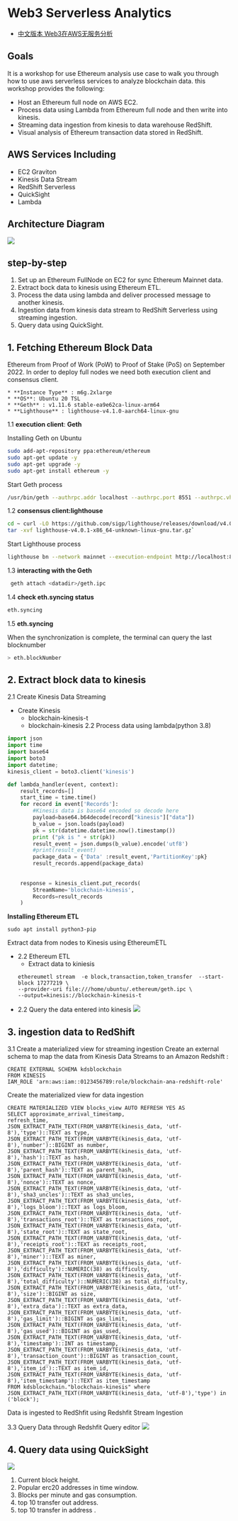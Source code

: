 # **Web3** **Serverless** Analytics

* [中文版本 Web3在AWS无服务分析](./README_CN.md)

## **Goals**
It is a  workshop for use Ethereum analysis use case to walk you through how to use aws serverless services to analyze blockchain data. this workshop provides the following:
* Host an Ethereum full node on AWS EC2.
* Process data using Lambda  from  Ethereum full node and then write into kinesis.
* Streaming data ingestion from kinesis to data warehouse RedShift.
* Visual analysis of Ethereum transaction data stored in RedShift. 

## **AWS Services Including**

* EC2 Graviton
* Kinesis Data Stream
* RedShift Serverless
* QuickSight
* Lambda

## Architecture Diagram

![](./assets/architecture.jpg)

## step-by-step 
1. Set up an Ethereum FullNode on EC2 for sync Ethereum Mainnet data.
2. Extract bock data to kinesis using Ethereum ETL.
3. Process the data using lambda and deliver processed message to another kinesis.
4. Ingestion data from kinesis data stream to RedShift Serverless using streaming ingestion.
5. Query data using QuickSight.


## 1. Fetching Ethereum Block Data
Ethereum from Proof of Work (PoW) to Proof of Stake (PoS) on September 2022. In order to deploy full nodes we need both execution client and consensus client.


    * **Instance Type** : m6g.2xlarge
    * **OS**: Ubuntu 20 TSL
    * **Geth** : v1.11.6 stable-ea9e62ca-linux-arm64
    * **Lighthouse** : lighthouse-v4.1.0-aarch64-linux-gnu


1.1 **execution client**: **Geth**

Installing Geth on Ubuntu

```bash
sudo add-apt-repository ppa:ethereum/ethereum
sudo apt-get update -y
sudo apt-get upgrade -y
sudo apt-get install ethereum -y
```
Start Geth process
    
```bash
/usr/bin/geth --authrpc.addr localhost --authrpc.port 8551 --authrpc.vhosts localhost --authrpc.jwtsecret /tmp/jwtsecret --syncmode snap --http --http.api personal,eth,net,web3,txpool --http.corsdomain *
```

   1.2 **consensus client:lighthouse**

   ```bash
   cd ~ curl -LO https://github.com/sigp/lighthouse/releases/download/v4.0.1/lighthouse-v4.0.1-x86_64-unknown-linux-gnu.tar.gz 
   tar -xvf lighthouse-v4.0.1-x86_64-unknown-linux-gnu.tar.gz`
   ```
Start Lighthouse  process

```bash
lighthouse bn --network mainnet --execution-endpoint http://localhost:8551 --execution-jwt /tmp/jwtsecret --checkpoint-sync-url=https://mainnet.checkpoint.sigp.io  --disable-deposit-contract-sync
```

   1.3 **interacting with the Geth**
   ```bash
    geth attach <datadir>/geth.ipc
   ```

   1.4 **check  eth.syncing status**
   ```bash
   eth.syncing
   ```
1.5 **eth.syncing**

   When the synchronization is complete, the terminal can query the last blocknumber
   ```bash
   > eth.blockNumber
   ```
   
   
  

## **2. Extract block data to kinesis**
2.1 Create Kinesis Data Streaming 
* Create Kinesis 
  * blockchain-kinesis-t
  * blockchain-kinesis
2.2 Process data using lambda(python 3.8)
``` python
import json
import time
import base64
import boto3
import datetime;
kinesis_client = boto3.client('kinesis')

def lambda_handler(event, context):
    result_records=[]
    start_time = time.time() 
    for record in event['Records']:
        #Kinesis data is base64 encoded so decode here
        payload=base64.b64decode(record["kinesis"]["data"])
        b_value = json.loads(payload)       
        pk = str(datetime.datetime.now().timestamp())
        print ("pk is " + str(pk))
        result_event = json.dumps(b_value).encode('utf8')
        #print(result_event)        
        package_data = {'Data' :result_event,'PartitionKey':pk}
        result_records.append(package_data)
        
        
    response = kinesis_client.put_records(
        StreamName='blockchain-kinesis',
        Records=result_records
    )
```
**Installing Ethereum ETL**

`sudo apt install python3-pip`

Extract data from nodes to Kinesis using EthereumETL
* 2.2 Ethereum ETL 
    * Extract data to kiniesis
    ```
    ethereumetl stream  -e block,transaction,token_transfer  --start-block 17277219 \
    --provider-uri file:///home/ubuntu/.ethereum/geth.ipc \
    --output=kinesis://blockchain-kinesis-t
    ```
* 2.2 Query the data entered into kinesis
![](./assets/kinesis-1.jpg)


## 3. ingestion data to RedShift
3.1   Create a materialized view for streaming ingestion
Create an external schema to map the data from Kinesis Data Streams to an Amazon Redshift :
```
CREATE EXTERNAL SCHEMA kdsblockchain
FROM KINESIS
IAM_ROLE 'arn:aws:iam::0123456789:role/blockchain-ana-redshift-role'
```

Create the materialized view for data ingestion
```
CREATE MATERIALIZED VIEW blocks_view AUTO REFRESH YES AS
SELECT approximate_arrival_timestamp,
refresh_time,
JSON_EXTRACT_PATH_TEXT(FROM_VARBYTE(kinesis_data, 'utf-8'),'type')::TEXT as type,
JSON_EXTRACT_PATH_TEXT(FROM_VARBYTE(kinesis_data, 'utf-8'),'number')::BIGINT as number,
JSON_EXTRACT_PATH_TEXT(FROM_VARBYTE(kinesis_data, 'utf-8'),'hash')::TEXT as hash,
JSON_EXTRACT_PATH_TEXT(FROM_VARBYTE(kinesis_data, 'utf-8'),'parent_hash')::TEXT as parent_hash,
JSON_EXTRACT_PATH_TEXT(FROM_VARBYTE(kinesis_data, 'utf-8'),'nonce')::TEXT as nonce,
JSON_EXTRACT_PATH_TEXT(FROM_VARBYTE(kinesis_data, 'utf-8'),'sha3_uncles')::TEXT as sha3_uncles,
JSON_EXTRACT_PATH_TEXT(FROM_VARBYTE(kinesis_data, 'utf-8'),'logs_bloom')::TEXT as logs_bloom,
JSON_EXTRACT_PATH_TEXT(FROM_VARBYTE(kinesis_data, 'utf-8'),'transactions_root')::TEXT as transactions_root,
JSON_EXTRACT_PATH_TEXT(FROM_VARBYTE(kinesis_data, 'utf-8'),'state_root')::TEXT as state_root,
JSON_EXTRACT_PATH_TEXT(FROM_VARBYTE(kinesis_data, 'utf-8'),'receipts_root')::TEXT as receipts_root,
JSON_EXTRACT_PATH_TEXT(FROM_VARBYTE(kinesis_data, 'utf-8'),'miner')::TEXT as miner,
JSON_EXTRACT_PATH_TEXT(FROM_VARBYTE(kinesis_data, 'utf-8'),'difficulty')::NUMERIC(38) as difficulty,
JSON_EXTRACT_PATH_TEXT(FROM_VARBYTE(kinesis_data, 'utf-8'),'total_difficulty')::NUMERIC(38) as total_difficulty,
JSON_EXTRACT_PATH_TEXT(FROM_VARBYTE(kinesis_data, 'utf-8'),'size')::BIGINT as size,
JSON_EXTRACT_PATH_TEXT(FROM_VARBYTE(kinesis_data, 'utf-8'),'extra_data')::TEXT as extra_data,
JSON_EXTRACT_PATH_TEXT(FROM_VARBYTE(kinesis_data, 'utf-8'),'gas_limit')::BIGINT as gas_limit,
JSON_EXTRACT_PATH_TEXT(FROM_VARBYTE(kinesis_data, 'utf-8'),'gas_used')::BIGINT as gas_used,
JSON_EXTRACT_PATH_TEXT(FROM_VARBYTE(kinesis_data, 'utf-8'),'timestamp')::INT as timestamp,
JSON_EXTRACT_PATH_TEXT(FROM_VARBYTE(kinesis_data, 'utf-8'),'transaction_count')::BIGINT as transaction_count,
JSON_EXTRACT_PATH_TEXT(FROM_VARBYTE(kinesis_data, 'utf-8'),'item_id')::TEXT as item_id,
JSON_EXTRACT_PATH_TEXT(FROM_VARBYTE(kinesis_data, 'utf-8'),'item_timestamp')::TEXT as item_timestamp
FROM kdsblockchain."blockchain-kinesis" where JSON_EXTRACT_PATH_TEXT(FROM_VARBYTE(kinesis_data, 'utf-8'),'type') in ('block');
```
Data is ingested to RedShfit using Redshfit Stream Ingestion

3.3 Query Data through Redshfit Query editor
![](./assets/redshift-data.jpg)



## 4. Query data using QuickSight

![](./assets/quicksight.jpg)

1. Current block height.
2. Popular erc20 addresses in time window.
3. Blocks per minute and gas consumption.
4. top 10 transfer out address.
5. top 10 transfer in address .


